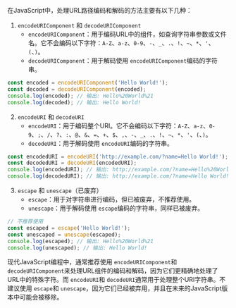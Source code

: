 在JavaScript中，处理URL路径编码和解码的方法主要有以下几种：

1. `encodeURIComponent` 和 `decodeURIComponent`
   - `encodeURIComponent`：用于编码URL中的组件，如查询字符串参数或文件名。它不会编码以下字符：`A-Z`、`a-z`、`0-9`、`-`、`_`、`.`、`!`、`~`、`*`、`'`、`(`、`)`。
   - `decodeURIComponent`：用于解码使用 `encodeURIComponent`编码的字符串。

```javascript
const encoded = encodeURIComponent('Hello World!');
const decoded = decodeURIComponent(encoded);
console.log(encoded); // 输出: Hello%20World%21
console.log(decoded); // 输出: Hello World!
```

2. `encodeURI` 和 `decodeURI`
   - `encodeURI`：用于编码整个URI。它不会编码以下字符：`A-Z`、`a-z`、`0-9`、`;`、`/`、`?`、`:`、`@`、`&`、`=`、`+`、`$`、`,`、`-`、`_`、`.`、`!`、`~`、`*`、`'`、`(`、`)`。
   - `decodeURI`：用于解码使用 `encodeURI`编码的字符串。

```javascript
const encodedURI = encodeURI('http://example.com/?name=Hello World!');
const decodedURI = decodeURI(encodedURI);
console.log(encodedURI); // 输出: http://example.com/?name=Hello%20World%21
console.log(decodedURI); // 输出: http://example.com/?name=Hello World!
```

3. `escape` 和 `unescape`（已废弃）
   - `escape`：用于对字符串进行编码，但已被废弃，不推荐使用。
   - `unescape`：用于解码使用 `escape`编码的字符串，同样已被废弃。

```javascript
// 不推荐使用
const escaped = escape('Hello World!');
const unescaped = unescape(escaped);
console.log(escaped); // 输出: Hello%20World%21
console.log(unescaped); // 输出: Hello World!
```

现代JavaScript编程中，通常推荐使用 `encodeURIComponent`和 `decodeURIComponent`来处理URL组件的编码和解码，因为它们更精确地处理了URL中的特殊字符。而 `encodeURI`和 `decodeURI`通常用于处理整个URI字符串。不建议使用 `escape`和 `unescape`，因为它们已经被弃用，并且在未来的JavaScript版本中可能会被移除。
